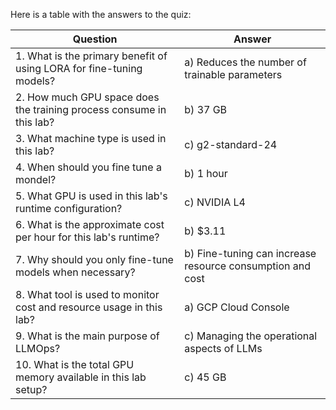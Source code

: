 Here is a table with the answers to the quiz:

| **Question** | **Answer** |
|--------------|------------|
| 1. What is the primary benefit of using LORA for fine-tuning models? | a) Reduces the number of trainable parameters |
| 2. How much GPU space does the training process consume in this lab? | b) 37 GB |
| 3. What machine type is used in this lab? | c) g2-standard-24 |
| 4. When should you fine tune a mondel? | b) 1 hour |
| 5. What GPU is used in this lab's runtime configuration? | c) NVIDIA L4 |
| 6. What is the approximate cost per hour for this lab's runtime? | b) $3.11 |
| 7. Why should you only fine-tune models when necessary? | b) Fine-tuning can increase resource consumption and cost |
| 8. What tool is used to monitor cost and resource usage in this lab? | a) GCP Cloud Console |
| 9. What is the main purpose of LLMOps? | c) Managing the operational aspects of LLMs |
| 10. What is the total GPU memory available in this lab setup? | c) 45 GB |

